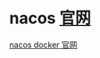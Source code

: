 # nacos [官网](https://nacos.io/zh-cn/docs/quick-start-docker.html)

[nacos docker 官网](https://github.com/nacos-group/nacos-docker/tree/master/example)